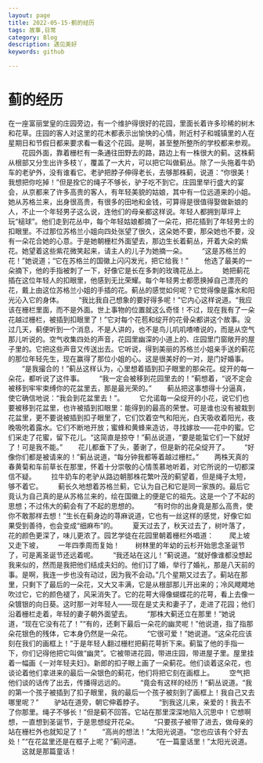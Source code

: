 ```yaml
---
layout: page
title: 2022-05-15-蓟的经历 
tags: 故事,日常
category: Blog
description: 遇见美好
keywords: github

---
```


# 蓟的经历


  在一座富丽堂皇的庄园旁边，有一个维护得很好的花园，里面长着许多珍稀的树木和花草。庄园的客人对这里的花木都表示出愉快的心情，附近村子和城镇里的人在星期日和节假日都来要求看一看这个花园。是啊，甚至整所整所的学校都来参观。
　　花园外面，靠着栅栏有一条通往田野去的路，路边上有一株很大的蓟。这株蓟从根部又分生出许多枝丫，覆盖了一大片，可以把它叫做蓟丛。除了一头拖着牛奶车的老驴外，没有谁看它。老驴把脖子伸得老长，去够那株蓟，说道：“你很美！我想把你吃掉！”但是拴它的绳子不够长，驴子吃不到它。庄园里举行盛大的宴会，从京都来了许多高贵的客人，有年轻美貌的姑娘，其中有一位远道来的小姐。她从苏格兰来，出身很高贵，有很多的田地和金钱，可算得是很值得娶做新娘的人，不止一个年轻男子这么说，连他们的母亲都这样说。年轻人都拥到草坪上玩“槌球”。他们走到花丛中，每个年轻姑娘都摘了一朵花，把花插到了年轻男士的扣眼里。不过那位苏格兰小姐向四处张望了很久，这朵她不要，那朵她也不要，没有一朵花合她的心意。于是她朝栅栏外面望去，那边生长着蓟丛，开着大朵的紫花。她望着这些紫花微笑起来，请主人的儿子为她摘一朵。
　　“这是苏格兰的花！”她说道；“它在苏格兰的国徽上闪闪发光，把它给我！”
　　他选了最美的一朵摘下，他的手指被刺了一下，好像它是长在多刺的玫瑰花丛上。
　　她把蓟花插在这位年轻人的扣眼里，他感到无比荣耀。每个年轻男士都愿换掉自己漂亮的花，戴上由这位苏格兰小姐的手插的花。蓟丛的感觉如何呢？它觉得像是露水和阳光沁入它的身体。
　　“我比我自己想象的要好得多呢！”它内心这样说道。“我应该在栅栏里面，而不是外面。世上事物的位置就这么奇怪！不过，现在我有了一朵花越过栅栏，被插到扣眼里了！”它对每个花苞和绽开的花骨朵都讲这个故事。没过几天，蓟便听到一个消息，不是人讲的，也不是鸟儿叽叽喳喳说的，而是从空气那儿听说的。空气收集四处的声音，花园里幽深的小道上的、庄园里门窗敞开的屋子里的。它把这些声音又传送出去。它听说，得到美丽的苏格兰小姐亲手送的蓟花的那位年轻先生，现在赢得了那位小姐的心。这是很美好的一对，是门好婚事。
　　“是我撮合的！”蓟丛这样认为，心里想着插到扣子眼里的那朵花。绽开的每一朵花，都听说了这件事。
　　“我一定会被移到花园里去的！”蓟想着，“说不定会被移到牢牢束缚你的花盆里去，那是最光荣的。”
　　蓟丛把这事想得十分逼真，使它确信地说：“我会到花盆里去！”。
　　它允诺每一朵绽开的小花，说它们也要被移到花盆里，也许被插到扣眼里：能得到的最高的荣誉。可是谁也没有被栽到花盆里，更不要说被插到扣子眼里了，它们饮着空气和阳光，白天吸收着阳光，夜晚吸吮着露水。它们不断地开放；蜜蜂和黄蜂来造访，寻找嫁妆——花中的蜜。它们采走了花蜜，留下花儿。“这简直是掠夺！”蓟丛说道，“要是能蜇它们一下就好了！可是我不能。”
　　花儿都垂下了头，萎谢了，但是新的花朵绽开了。
　　“好像你们都是被请来的！”蓟丛说道，“每分钟我都等着越过栅栏。”
　　两株天真的春黄菊和车前草长在那里，怀着十分崇敬的心情羡慕地听着，对它所说的一切都深信不疑。
　　拉牛奶车的老驴从路边朝那株花繁叶茂的蓟望着，但是绳子太短，够不着它。
　　蓟长久地想着苏格兰蓟，它认为自己和它是同一家族的。最后它竟认为自己真的是从苏格兰来的，绘在国徽上的便是它的祖先。这是一个了不起的思想；不过伟大的蓟会有了不起的思想的。
　　“有时你的出身竟是那么高贵，使你不敢那样去想！”生长在蓟身边的荨麻说道，它也有一丝这样的感觉，好像它如果受到善待，也会变成“细麻布”的。
　　夏天过去了，秋天过去了，树叶落了，花的颜色更深了，味儿更浓了。园艺学徒在花园里朝着栅栏外唱道：
　　爬上坡又走下坡，
　　一年四季周而复始！
　　树林里的年幼的云杉开始思念圣诞节了，可是离圣诞节还远着呢。
　　“我还站在这儿！”蓟说道。“就好像谁都没想起我来似的，然而是我把他们结成夫妇的。他们订了婚，举行了婚礼，那是八天前的事。是啊，我连一步也没有动过，因为我不会动。”几个星期又过去了。蓟站在那里，只剩下了最后的一朵花，又大又丰满，它是从根部那儿开出来的；冷风飕飕地吹过它，它的颜色褪了，风采消失了。它的花萼大得像蝴蝶花的花萼，看上去像一朵镀银的向日葵。这时那一对年轻人——现在是丈夫和妻子了，走进了花园；他们沿着栅栏走着，年轻的妻子朝外面望去。
　　“那株大蓟还立在那里！”她说道，“现在它没有花了！”“有的，还剩下最后一朵花的幽灵呢！”他说道，指了指那朵花银色的残体，它本身仍然是一朵花。
　　“它很可爱！”她说道。“这朵花应该刻在我们的画框上！”于是年轻人翻过栅栏把蓟花萼折下来。蓟蜇了他的手指一下，你们记得他把它叫做“幽灵”。它被带进花园，带进庄园，带进屋子里。屋里挂着一幅画《一对年轻夫妇》。新郎的扣子眼上画了一朵蓟花。他们谈着这朵花，也谈论着他们拿进来的最后一朵银色的蓟花，他们将把它刻在画框上。
　　空气把他们谈的话传了出去，传播得远远的。
　　“竟会有这样的经历！”蓟丛说道。“我的第一个孩子被插到了扣子眼里，我的最后一个孩子被刻到了画框上！我自己又去哪里呢？”
　　驴站在道旁，朝它伸着脖子。
　　“到我这儿来，亲爱的！我去不了你那里。绳子不够长！”但是蓟不回答。它站在那里深深地陷入沉思中！它想啊想，一直想到圣诞节，于是思想绽开花朵。
　　“只要孩子被带了进去，做母亲的站在栅栏外也就知足了！”
　　“高尚的想法！”太阳光说道。“您也应该有个好去处！”“在花盆里还是在框子上呢？”蓟问道。
　　“在一篇童话里！”太阳光说道。
　　这就是那篇童话！

